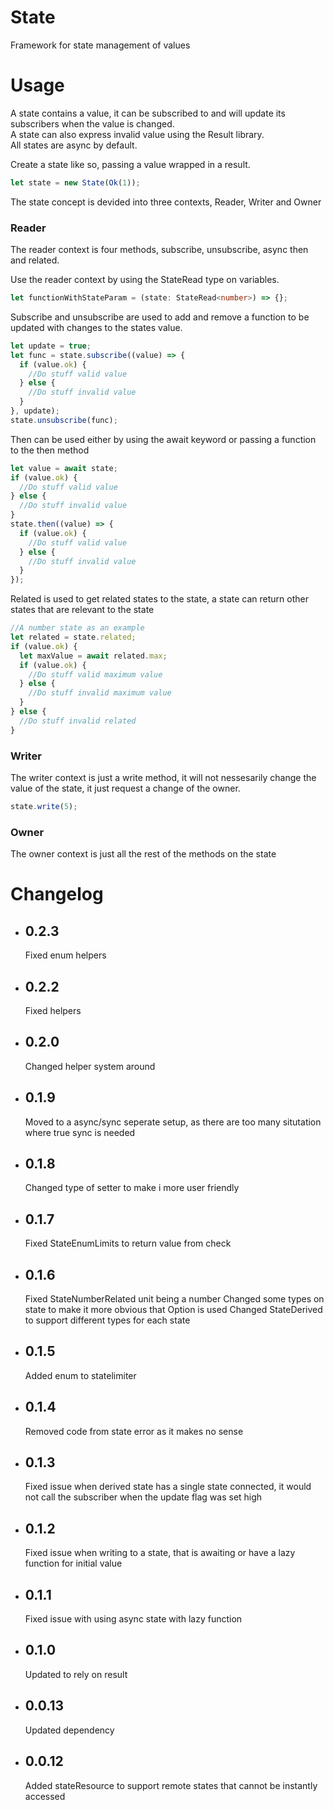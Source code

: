 # State

Framework for state management of values

# Usage

A state contains a value, it can be subscribed to and will update its subscribers when the value is changed.\
A state can also express invalid value using the Result library.\
All states are async by default.

Create a state like so, passing a value wrapped in a result.

```typescript
let state = new State(Ok(1));
```

The state concept is devided into three contexts, Reader, Writer and Owner

### Reader

The reader context is four methods, subscribe, unsubscribe, async then and related.

Use the reader context by using the StateRead type on variables.

```typescript
let functionWithStateParam = (state: StateRead<number>) => {};
```

Subscribe and unsubscribe are used to add and remove a function to be updated with changes to the states value.

```typescript
let update = true;
let func = state.subscribe((value) => {
  if (value.ok) {
    //Do stuff valid value
  } else {
    //Do stuff invalid value
  }
}, update);
state.unsubscribe(func);
```

Then can be used either by using the await keyword or passing a function to the then method

```typescript
let value = await state;
if (value.ok) {
  //Do stuff valid value
} else {
  //Do stuff invalid value
}
state.then((value) => {
  if (value.ok) {
    //Do stuff valid value
  } else {
    //Do stuff invalid value
  }
});
```

Related is used to get related states to the state, a state can return other states that are relevant to the state

```typescript
//A number state as an example
let related = state.related;
if (value.ok) {
  let maxValue = await related.max;
  if (value.ok) {
    //Do stuff valid maximum value
  } else {
    //Do stuff invalid maximum value
  }
} else {
  //Do stuff invalid related
}
```

### Writer

The writer context is just a write method, it will not nessesarily change the value of the state, it just request a change of the owner.

```typescript
state.write(5);
```

### Owner

The owner context is just all the rest of the methods on the state

# Changelog

- ## 0.2.3
  Fixed enum helpers
- ## 0.2.2
  Fixed helpers
- ## 0.2.0
  Changed helper system around
- ## 0.1.9
  Moved to a async/sync seperate setup, as there are too many situtation where true sync is needed
- ## 0.1.8
  Changed type of setter to make i more user friendly
- ## 0.1.7
  Fixed StateEnumLimits to return value from check
- ## 0.1.6
  Fixed StateNumberRelated unit being a number
  Changed some types on state to make it more obvious that Option is used
  Changed StateDerived to support different types for each state
- ## 0.1.5
  Added enum to statelimiter
- ## 0.1.4
  Removed code from state error as it makes no sense
- ## 0.1.3
  Fixed issue when derived state has a single state connected, it would not call the subscriber when the update flag was set high
- ## 0.1.2
  Fixed issue when writing to a state, that is awaiting or have a lazy function for initial value
- ## 0.1.1
  Fixed issue with using async state with lazy function
- ## 0.1.0
  Updated to rely on result
- ## 0.0.13
  Updated dependency
- ## 0.0.12
  Added stateResource to support remote states that cannot be instantly accessed
